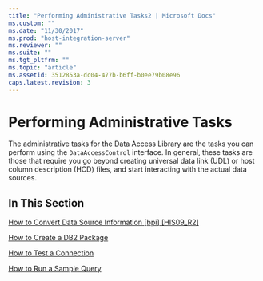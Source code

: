 ```yaml
---
title: "Performing Administrative Tasks2 | Microsoft Docs"
ms.custom: ""
ms.date: "11/30/2017"
ms.prod: "host-integration-server"
ms.reviewer: ""
ms.suite: ""
ms.tgt_pltfrm: ""
ms.topic: "article"
ms.assetid: 3512853a-dc04-477b-b6ff-b0ee79b08e96
caps.latest.revision: 3
---
```

# Performing Administrative Tasks
The administrative tasks for the Data Access Library are the tasks you can perform using the `DataAccessControl` interface. In general, these tasks are those that require you go beyond creating universal data link (UDL) or host column description (HCD) files, and start interacting with the actual data sources.  
  
## In This Section  
 [How to Convert Data Source Information &#91;bpi&#93; &#91;HIS09_R2&#93;](http://msdn.microsoft.com/en-us/e84b2cf9-f64c-474d-9e8a-db2f354535ec)  
  
 [How to Create a DB2 Package](../HIS2010/how-to-create-a-db2-package1.md)  
  
 [How to Test a Connection](../HIS2010/how-to-test-a-connection1.md)  
  
 [How to Run a Sample Query](../HIS2010/how-to-run-a-sample-query2.md)